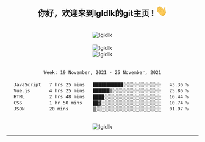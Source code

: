 <div align="center">
<h2> 你好，欢迎来到lgldlk的git主页 ! <img src="https://github.com/lgldlk/lgldlk/blob/main/gifs/Hi.gif" width="30px"></h2>
</div>

<div align="center">
 </br>
 <img src="http://aiitapp.cn:8091/?color=rgba(37,144,118,1)&shadowColor=rgba(12,16,20,1)&fontSize=120&&shadowOffsetX=9&shadowOffsetY=11" height="26px" alt="lgldlk" />
 </br>

   </br>
 <img src="https://github-readme-stats.vercel.app/api?username=lgldlk&show_icons=true&theme=gotham&locale=cn" alt="lgldlk" />
 

</br>

<img  src="http://github-readme-stats.vercel.app/api/top-langs/?username=lgldlk&show_icons=true&theme=gotham&locale=cn&layout=compact" alt="lgldlk"/>  
</br>
</br>

<!--START_SECTION:waka-->
```text
Week: 19 November, 2021 - 25 November, 2021

JavaScript   7 hrs 25 mins   ███████████░░░░░░░░░░░░░░   43.36 % 
Vue.js       4 hrs 25 mins   ██████▒░░░░░░░░░░░░░░░░░░   25.86 % 
HTML         2 hrs 48 mins   ████░░░░░░░░░░░░░░░░░░░░░   16.44 % 
CSS          1 hr 50 mins    ██▓░░░░░░░░░░░░░░░░░░░░░░   10.74 % 
JSON         20 mins         ▒░░░░░░░░░░░░░░░░░░░░░░░░   01.97 % 
```
<!--END_SECTION:waka-->

 </br>
  <img src="https://visitor-badge.glitch.me/badge?page_id=lgldlk" alt="lgldlk" />

---

 

